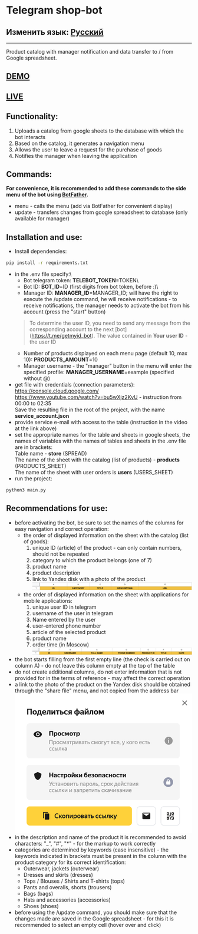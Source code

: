 # Telegram shop-bot
## Изменить язык: [Русский](README.md)
***
Product catalog with manager notification and data transfer to / from Google spreadsheet.
## [DEMO](README.demo.md)
## [LIVE](https://t.me/Two2Lives_bot)
## Functionality:
1. Uploads a catalog from google sheets to the database with which the bot interacts
2. Based on the catalog, it generates a navigation menu
3. Allows the user to leave a request for the purchase of goods
4. Notifies the manager when leaving the application
## Commands:
**For convenience, it is recommended to add these commands to the side menu of the bot using [BotFather](https://t.me/BotFather).**
- menu - calls the menu (add via BotFather for convenient display)
- update - transfers changes from google spreadsheet to database (only available for manager)

## Installation and use:
- Install dependencies:
```sh
pip install -r requirements.txt
```
- in the .env file specify:\
   - Bot telegram token: **TELEBOT_TOKEN**=TOKEN\
   - Bot ID: **BOT_ID**=ID (first digits from bot token, before :)\
   - Manager ID: **MANAGER_ID**=MANAGER_ID; will have the right to execute the /update command, he will receive notifications - to receive notifications, the manager needs to activate the bot from his account (press the "start" button)
   > To determine the user ID, you need to send any message from the corresponding account to the next [bot] (https://t.me/getmyid_bot). The value contained in **Your user ID** - the user ID
   - Number of products displayed on each menu page (default 10, max 10): **PRODUCTS_AMOUNT**=10
   - Manager username - the "manager" button in the menu will enter the specified profile: **MANAGER_USERNAME**=example (specified without @)
- get file with credentials (connection parameters):\
https://console.cloud.google.com/ \
https://www.youtube.com/watch?v=bu5wXjz2KvU - instruction from 00:00 to 02:35\
Save the resulting file in the root of the project, with the name **service_account.json**
- provide service e-mail with access to the table (instruction in the video at the link above)
- set the appropriate names for the table and sheets in google sheets, the names of variables with the names of tables and sheets in the .env file are in brackets:\
Table name - **store** (SPREAD)\
The name of the sheet with the catalog (list of products) - **products** (PRODUCTS_SHEET)\
The name of the sheet with user orders is **users** (USERS_SHEET)
- run the project:
```sh
python3 main.py
```
## Recommendations for use:
- before activating the bot, be sure to set the names of the columns for easy navigation and correct operation:
     - the order of displayed information on the sheet with the catalog (list of goods):
         1. unique ID (article) of the product - can only contain numbers, should not be repeated
         2. category to which the product belongs (one of 7)
         3. product name
         4. product description
         5. link to Yandex disk with a photo of the product
![titles for catalog sheet](static/products_title.png)
     - the order of displayed information on the sheet with applications for mobile applications:
         1. unique user ID in telegram
         2. username of the user in telegram
         3. Name entered by the user
         4. user-entered phone number
         5. article of the selected product
         6. product name
         7. order time (in Moscow)
![titles for catalog sheet](static/users_title.png)
- the bot starts filling from the first empty line (the check is carried out on column A) - do not leave this column empty at the top of the table
- do not create additional columns, do not enter information that is not provided for in the terms of reference - may affect the correct operation
- a link to the photo of the product on the Yandex disk should be obtained through the "share file" menu, and not copied from the address bar
![titles for the list with directories](static/yandex.png)
- in the description and name of the product it is recommended to avoid characters: "_", "#", "*" - for the markup to work correctly
- categories are determined by keywords (case insensitive) - the keywords indicated in brackets must be present in the column with the product category for its correct identification:
   - Outerwear, jackets (outerwear)
   - Dresses and skirts (dresses)
   - Tops / Blouses / Shirts and T-shirts (tops)
   - Pants and overalls, shorts (trousers)
   - Bags (bags)
   - Hats and accessories (accessories)
   - Shoes (shoes)
- before using the /update command, you should make sure that the changes made are saved in the Google spreadsheet - for this it is recommended to select an empty cell (hover over and click)
